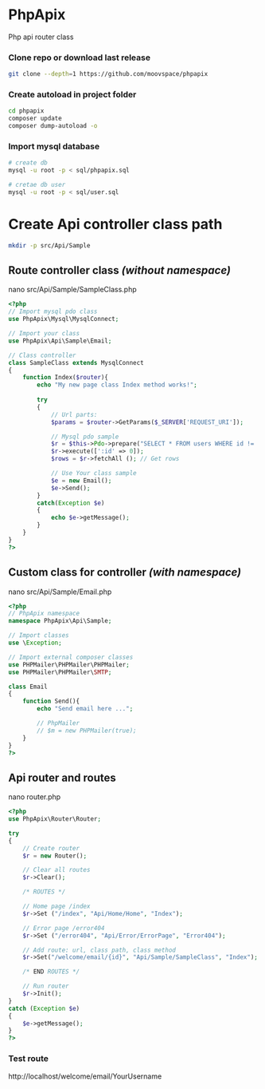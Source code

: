 # PhpApix
Php api router class

### Clone repo or download last release
```bash
git clone --depth=1 https://github.com/moovspace/phpapix
```

### Create autoload in project folder
```bash
cd phpapix
composer update
composer dump-autoload -o
```

### Import mysql database
```bash
# create db
mysql -u root -p < sql/phpapix.sql

# cretae db user
mysql -u root -p < sql/user.sql
```

# Create Api controller class path
```bash
mkdir -p src/Api/Sample
```

## Route controller class ***(without namespace)***
nano src/Api/Sample/SampleClass.php
```php
<?php
// Import mysql pdo class
use PhpApix\Mysql\MysqlConnect;

// Import your class
use PhpApix\Api\Sample\Email;

// Class controller
class SampleClass extends MysqlConnect
{
	function Index($router){
		echo "My new page class Index method works!";
		
		try
		{
			// Url parts: 			
			$params = $router->GetParams($_SERVER['REQUEST_URI']);

			// Mysql pdo sample			
			$r = $this->Pdo->prepare("SELECT * FROM users WHERE id != :id");
			$r->execute([':id' => 0]);
			$rows = $r->fetchAll (); // Get rows

			// Use Your class sample
			$e = new Email();
			$e->Send();
		}
		catch(Exception $e)
		{
			echo $e->getMessage();
		}
	}
}
?>
```

## Custom class for controller ***(with namespace)***
nano src/Api/Sample/Email.php
```php
<?php
// PhpApix namespace
namespace PhpApix\Api\Sample;

// Import classes
use \Exception;

// Import external composer classes
use PHPMailer\PHPMailer\PHPMailer;
use PHPMailer\PHPMailer\SMTP;

class Email
{
	function Send(){		
		echo "Send email here ...";

		// PhpMailer
		// $m = new PHPMailer(true);
	}
}
?>
```

## Api router and routes
nano router.php
```php
<?php
use PhpApix\Router\Router;

try
{
    // Create router
    $r = new Router();

    // Clear all routes
    $r->Clear();

    /* ROUTES */

    // Home page /index
    $r->Set ("/index", "Api/Home/Home", "Index");

    // Error page /error404
    $r->Set ("/error404", "Api/Error/ErrorPage", "Error404");

    // Add route: url, class path, class method
    $r->Set("/welcome/email/{id}", "Api/Sample/SampleClass", "Index");

    /* END ROUTES */

    // Run router
    $r->Init();
}
catch (Exception $e)
{	
    $e->getMessage();
}
?>
```

### Test route
http://localhost/welcome/email/YourUsername
